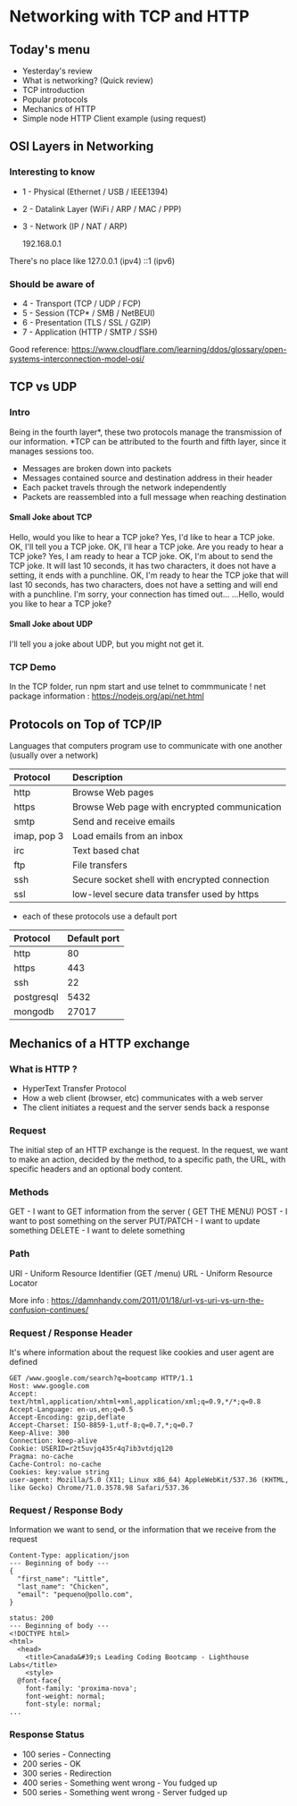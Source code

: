 # Networking with TCP and HTTP

## Today's menu

- Yesterday's review
- What is networking? (Quick review)
- TCP introduction
- Popular protocols
- Mechanics of HTTP
- Simple node HTTP Client example (using request)

## OSI Layers in Networking

### Interesting to know

- 1 - Physical (Ethernet / USB / IEEE1394)
- 2 - Datalink Layer (WiFi / ARP / MAC / PPP)
- 3 - Network (IP / NAT / ARP)

  192.168.0.1

There's no place like 127.0.0.1 (ipv4)
::1 (ipv6)

### Should be aware of

- 4 - Transport (TCP / UDP / FCP)
- 5 - Session (TCP\* / SMB / NetBEUI)
- 6 - Presentation (TLS / SSL / GZIP)
- 7 - Application (HTTP / SMTP / SSH)

Good reference: https://www.cloudflare.com/learning/ddos/glossary/open-systems-interconnection-model-osi/

## TCP vs UDP

### Intro

Being in the fourth layer*, these two protocols manage the transmission of our information.
*TCP can be attributed to the fourth and fifth layer, since it manages sessions too.

- Messages are broken down into packets
- Messages contained source and destination address in their header
- Each packet travels through the network independently
- Packets are reassembled into a full message when reaching destination

#### Small Joke about TCP

Hello, would you like to hear a TCP joke?
Yes, I'd like to hear a TCP joke.
OK, I'll tell you a TCP joke.
OK, I'll hear a TCP joke.
Are you ready to hear a TCP joke?
Yes, I am ready to hear a TCP joke.
OK, I'm about to send the TCP joke. It will last 10 seconds, it has two characters, it does not have a setting, it ends with a punchline.
OK, I'm ready to hear the TCP joke that will last 10 seconds, has two characters, does not have a setting and will end with a punchline.
I'm sorry, your connection has timed out... ...Hello, would you like to hear a TCP joke?

#### Small Joke about UDP

I'll tell you a joke about UDP, but you might not get it.

### TCP Demo

In the TCP folder, run npm start and use telnet to commmunicate !
net package information : https://nodejs.org/api/net.html

## Protocols on Top of TCP/IP

Languages that computers program use to communicate with one another (usually over a network)

| Protocol    | Description                                   |
| :---------- | :-------------------------------------------- |
| http        | Browse Web pages                              |
| https       | Browse Web page with encrypted communication  |
| smtp        | Send and receive emails                       |
| imap, pop 3 | Load emails from an inbox                     |
| irc         | Text based chat                               |
| ftp         | File transfers                                |
| ssh         | Secure socket shell with encrypted connection |
| ssl         | low-level secure data transfer used by https  |

- each of these protocols use a default port

| Protocol   | Default port |
| :--------- | :----------- |
| http       | 80           |
| https      | 443          |
| ssh        | 22           |
| postgresql | 5432         |
| mongodb    | 27017        |

## Mechanics of a HTTP exchange

### What is HTTP ?

- HyperText Transfer Protocol
- How a web client (browser, etc) communicates with a web server
- The client initiates a request and the server sends back a response

### Request

The initial step of an HTTP exchange is the request. In the request, we want to make an action, decided by the method, to a specific path, the URL, with specific headers and an optional body content.

### Methods

GET - I want to GET information from the server ( GET THE MENU)
POST - I want to post something on the server
PUT/PATCH - I want to update something
DELETE - I want to delete something

### Path

URI - Uniform Resource Identifier (GET /menu)
URL - Uniform Resource Locator

More info : https://damnhandy.com/2011/01/18/url-vs-uri-vs-urn-the-confusion-continues/

### Request / Response Header

It's where information about the request like cookies and user agent are defined

```
GET /www.google.com/search?q=bootcamp HTTP/1.1
Host: www.google.com
Accept: text/html,application/xhtml+xml,application/xml;q=0.9,*/*;q=0.8
Accept-Language: en-us,en;q=0.5
Accept-Encoding: gzip,deflate
Accept-Charset: ISO-8859-1,utf-8;q=0.7,*;q=0.7
Keep-Alive: 300
Connection: keep-alive
Cookie: USERID=r2t5uvjq435r4q7ib3vtdjq120
Pragma: no-cache
Cache-Control: no-cache
Cookies: key:value string
user-agent: Mozilla/5.0 (X11; Linux x86_64) AppleWebKit/537.36 (KHTML, like Gecko) Chrome/71.0.3578.98 Safari/537.36
```

### Request / Response Body

Information we want to send, or the information that we receive from the request

```
Content-Type: application/json
--- Beginning of body ---
{
  "first_name": "Little",
  "last_name": "Chicken",
  "email": "pequeno@pollo.com",
}
```

```
status: 200
--- Beginning of body ---
<!DOCTYPE html>
<html>
  <head>
    <title>Canada&#39;s Leading Coding Bootcamp - Lighthouse Labs</title>
    <style>
  @font-face{
  	font-family: 'proxima-nova';
  	font-weight: normal;
  	font-style: normal;
...
```

### Response Status

- 100 series - Connecting
- 200 series - OK
- 300 series - Redirection
- 400 series - Something went wrong - You fudged up
- 500 series - Something went wrong - Server fudged up
